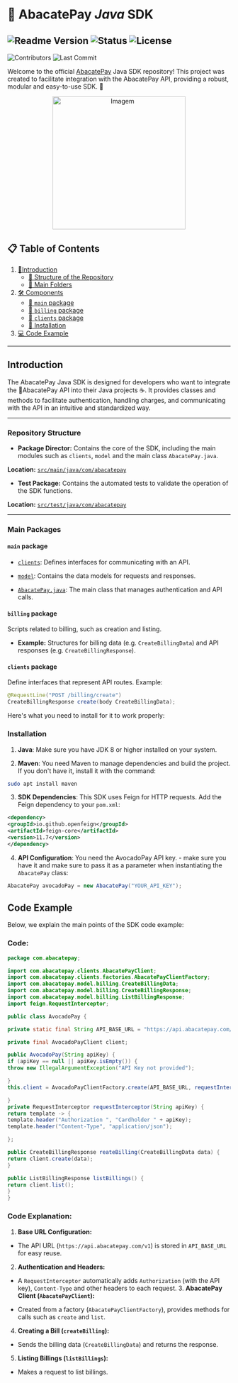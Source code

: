 # 🥑 **AbacatePay _Java_ SDK**

![Readme Version](https://img.shields.io/badge/version-1.1-blue)  ![Status](https://img.shields.io/badge/status-active-brightgreen) ![License](https://img.shields.io/badge/license-MIT-green) 
---
![Contributors](https://img.shields.io/github/contributors/AbacatePay/abacatepay-java-sdk) 
![Last Commit](https://img.shields.io/github/last-commit/AbacatePay/abacatepay-java-sdk)

Welcome to the official [AbacatePay](https://github.com/AbacatePay) Java SDK repository! This project was created to facilitate integration with the AbacatePay API, providing a robust, modular and easy-to-use SDK. 🍃
<div align="center">
  <img src="https://cdn.discordapp.com/attachments/1133480741876019206/1332413972103565322/OIG2.UhRqOqltmix.jpeg?ex=67952ab6&is=6793d936&hm=23ea047d3577a6bd0e5476739e736b6b9f3276406a6a6538f386e62e82467e75" alt="Imagem" width="300" />
</div>

## 📋 **Table of Contents**

1. [📖Introduction](#Introduction)
	- [📁 Structure of the Repository](#repository-structure)
	- [📂 Main Folders](#main-folders)
2. [🛠️ Components](#components)
	- [📂 `main` package](#main-package)
	- [📂 `billing` package](#billing-package)
	- [📂 `clients` package](#clients-package)
	- [📠 Installation](#installation)
3. [💻 Code Example](#code-example)

----------

## Introduction

The AbacatePay Java SDK is designed for developers who want to integrate the 🥑AbacatePay API into their Java projects ☕. It provides classes and methods to facilitate authentication, handling charges, and communicating with the API in an intuitive and standardized way.

----------

### **Repository Structure**

- **Package Director:**
Contains the core of the SDK, including the main modules such as `clients`, `model` and the main class `AbacatePay.java`.

**Location:**
[`src/main/java/com/abacatepay`](https://github.com/DaviJoseMach/abacatepay-java-sdk/tree/main/src/main/java/com/abacatepay)

- **Test Package:**
Contains the automated tests to validate the operation of the SDK functions.

**Location:**
[`src/test/java/com/abacatepay`](https://github.com/DaviJoseMach/abacatepay-java-sdk/tree/main/src/test/java/com/abacatepay)

----------

### **Main Packages**

#### **`main` package**

- [`clients`](https://github.com/DaviJoseMach/abacatepay-java-sdk/tree/main/src/main/java/com/abacatepay/clients):
Defines interfaces for communicating with an API.

- [`model`](https://github.com/DaviJoseMach/abacatepay-java-sdk/tree/main/src/main/java/com/abacatepay/model):
Contains the data models for requests and responses.

- [`AbacatePay.java`](https://github.com/DaviJoseMach/abacatepay-java-sdk/blob/main/src/main/java/com/abacatepay/AbacatePay.java):
The main class that manages authentication and API calls.

#### **`billing` package**

Scripts related to billing, such as creation and listing.

- **Example:** Structures for billing data (e.g. `CreateBillingData`) and API responses (e.g. `CreateBillingResponse`).

#### **`clients` package**

Define interfaces that represent API routes. Example:

```java
@RequestLine("POST /billing/create")
CreateBillingResponse create(body CreateBillingData);

```
Here's what you need to install for it to work properly:

### Installation

1. **Java**: Make sure you have JDK 8 or higher installed on your system.

2. **Maven**: You need Maven to manage dependencies and build the project. If you don't have it, install it with the command:

```bash
sudo apt install maven

```

3. **SDK Dependencies**: This SDK uses Feign for HTTP requests. Add the Feign dependency to your `pom.xml`:

```xml
<dependency>
<groupId>io.github.openfeign</groupId>
<artifactId>feign-core</artifactId>
<version>11.7</version>
</dependency>

```

4. **API Configuration**: You need the AvocadoPay API key. - make sure you have it and make sure to pass it as a parameter when instantiating the `AbacatePay` class:

```java
AbacatePay avocadoPay = new AbacatePay("YOUR_API_KEY");

```

## **Code Example**

Below, we explain the main points of the SDK code example:

### Code:

```java
package com.abacatepay;

import com.abacatepay.clients.AbacatePayClient;
import com.abacatepay.clients.factories.AbacatePayClientFactory;
import com.abacatepay.model.billing.CreateBillingData;
import com.abacatepay.model.billing.CreateBillingResponse;
import com.abacatepay.model.billing.ListBillingResponse;
import feign.RequestInterceptor;

public class AvocadoPay {

private static final String API_BASE_URL = "https://api.abacatepay.com/v1";

private final AvocadoPayClient client;

public AvocadoPay(String apiKey) {
if (apiKey == null || apiKey.isEmpty()) {
throw new IllegalArgumentException("API Key not provided");

}
this.client = AvocadoPayClientFactory.create(API_BASE_URL, requestInterceptor(apiKey));

}
private RequestInterceptor requestInterceptor(String apiKey) {
return template -> {
template.header("Authorization ", "Cardholder " + apiKey);
template.header("Content-Type", "application/json");

};

public CreateBillingResponse reateBilling(CreateBillingData data) {
return client.create(data);
}

public ListBillingResponse listBillings() {
return client.list();
}
}

```

### **Code Explanation:**

1. **Base URL Configuration:**

- The API URL (`https://api.abacatepay.com/v1`) is stored in `API_BASE_URL` for easy reuse.

2. **Authentication and Headers:**

- A `RequestInterceptor` automatically adds `Authorization` (with the API key), `Content-Type` and other headers to each request. 3. **AbacatePay Client (`AbacatePayClient`):**

- Created from a factory (`AbacatePayClientFactory`), provides methods for calls such as `create` and `list`.

4. **Creating a Bill (`createBilling`):**

- Sends the billing data (`CreateBillingData`) and returns the response.

5. **Listing Billings (`listBillings`):**

- Makes a request to list billings.

